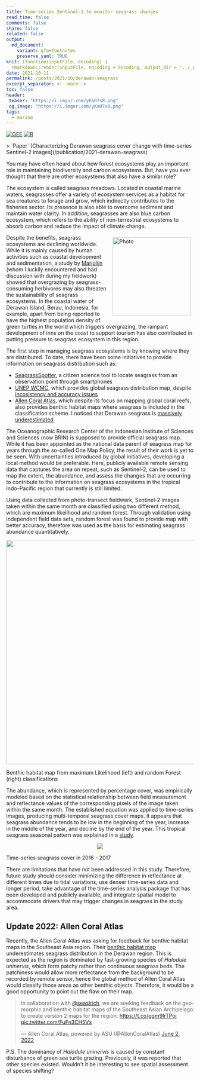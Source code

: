 ```yaml
---
title: Time-series Sentinel-2 to monitor seagrass changes
read_time: false
comments: false
share: false
related: false
output:
  md_document:
    variant: gfm+footnotes
    preserve_yaml: TRUE
knit: (function(inputFile, encoding) {
  rmarkdown::render(inputFile, encoding = encoding, output_dir = "../_posts") })
date: 2021-10-11
permalink: /posts/2021/10/derawan-seagrass
excerpt_separator: <!--more-->
toc: false
header:
 teaser: "https://i.imgur.com/yKaO7s8.png"
 og_image: "https://i.imgur.com/yKaO7s8.png"
tags:
  - marine
---
```

<!--more-->
[![GEE](https://img.shields.io/badge/-GEE-5077B5?style=flat&logo=data%3Aimage%2Fpng%3Bbase64%2CiVBORw0KGgoAAAANSUhEUgAAADIAAAAvCAYAAAChd5n0AAAL2UlEQVR42sVZBXAby7b0%2F4%2BZmZmZmfEyMzNTmNnMzMwkmUlgWWa%2BzGGqMKPOed1T3pTjF8dypHvfVHVG2lizp6cPzW5IoKO0tHRddXV1Snl5%2Bccu5Pe5ubnvxG%2BjsE58yP9iFBcX%2F6qoqKg1Pz%2F%2FdEFBgWJ%2BbrZkXC7XO%2FPy8noLCwsFs2Duwbr%2FeFMIwODPg0AmbqplZWWanZ1tAFU0JyenfDZr4e9jampqzqxRUlJigPUrsf633xAC8fHx78DiC4B9FRUVCpewDCBIQqEIlbnMT0V%2FAoOnXQcqH8ffhGdmZn44mCr8FDd9trKykoZqVlaWuelU0DC4yFa6jB%2BxMYi4ONc6BNdR3g9ktoDcv4NCBIt6LRc4H0iQxuHGdvxmJUiXYu4A%2BmC4G3M15jAgny7kz3pQn5%2FXDw0NvS0gEqr6f1hoE2MCsz835y4aAxhDNJjfOfM7r0%2BjxHTKcD6BTflIoIIwKGMpMxd%2Bk8F4ocJV3NCAiWA3P4GdOcT48EeRtLQ0TU5ONkhNTeV3ATQlJeXMNQTxjGvBBRn0PszfDFa8U5Xl51MlC4ZlZqRqaXGeOtoa5ZmxIdm0%2FlXZtnWzbN%2B%2B3bd582Z5%2BeWXpb%2B%2FX%2Brr6wXrGVIZGRnTrUk3pBqFQU2%2FWPS92JkNLH5Tb1iQkwEChdLQ6vF19L3ic4%2FukMGX9sv6HcfklE%2FPOQ4cOCAjIyOCTGfUmrom1KcauxFPnwt6LcENSicXwdycLM3PzdDV8eXyaEyX3BbaJ5cucus%2F57QDbXrJ%2FA69bW2XRJU%2BI2Ov7JFzETpy%2BIggIwqVmeRuTBCcB96Iin4xFj9uFbC8XNaSLL1%2FjV3%2BNself32yQ%2F89r12vWOzUq5e6DK5a4tLLFjr0H0%2B16b%2Fntuuy7BF5ZfOB%2FyL04osvSkNDA93tLDLMdLi2MGgkIPHHEey7WfAMCSgRn5SuNy%2Btl5vX9snclEFZkDbkeyimV65d5jKG%2FwuGXzmFFK%2BTWFHrq2eR2blzp3g8HnU4HIKNEosM7kll6GK%2FCFagFyLQJyp6FrJPqiaVdkvv8%2Fvk6PFTKhPjtE90%2B%2B6j4hjaJqvyxoTq%2FP3JtjOErgF47S%2BPt%2BqijGHZc%2BC4IXTixAnxer3S3d2t7e3tJCKWKhMFdkxV%2Fz9Ql%2FrR5J4oBZmmt39Q1I%2BxftshSax%2B3hD6B2KGZCyQ4J2hXn11y0GzFgPf7XZrb2%2Bv2mw2QYo2rsZ7TrRGtwWqRulEm8B6wC5XdJbj9a0HjUJ0rUsWOPQauB%2BBuKFK8tyGA7Jz63pxOp3a1dWlPT09VF9Qd6iGFfjPXzAJVNWvwk%2BPAoYIF96wYYPoBQ7XyHa5dY3HqEFVSOZiZLbrV3q1o%2FtZ31CfxxChKs3NzRIZGSnp6en0BgY%2BY%2BWfM53yvg7kwOAG7IALGILhI5j3WNWcC1ZVVYmKaCCDcbGuYFz%2B9mSrXr7IachchvmfTzVLToVDxoe61es1qvCeEh4ebmbaAXsOAbRrCHDjWgPKQSHGL0niW7i4kd0tPltNnoFFgkhKSoIfDxsWDPCN2w%2FJjj1Hxee7MGL2ro3CDHYRFLluhVv%2F8kSr%2FviuWk0o6JCxQa%2BODfdrY12thIWGalRUFIumQBHLNtpp7DUHuuzsfTwXrPanh8rISNc9u3ZIpXsT3UOuWORgqhWm3OSaF2T4xd1yepaknn19n9yBgGeq%2FtecVvnRXTb9%2Fh02fTi8WWqbPJJV0iyhYZEaFRlJMkoyjJmpvR1dLwSpboV1MpuOBPN6TWWJ5Dc%2BL39%2BvE0vxU5eucSkUgRvB33eGPMgSFV3bpADh0%2FOxtV0Ufqw%2FOzeevnZPTb9%2BX12%2FR7I%2FORuu%2Fz8XpusCI2T2JhIjYwEJsjQ8ClkJAT%2FLJ%2BBCKRDgcorkhtWuOXyRUyf5wYD929wEQZ0SftrcvCIf4SgpMxL8vi%2BcXO1UpVfgMzP77XrD%2B%2Bq07krkyQ%2BJoKKkIyBSc0kM1si%2BWhHYpIL5PLFTrmKRs8A%2BD4Jsc9Sm2ejnGTneJ4hvtM6Ptwn0blt8sdH6uTbt9bqt4Cf31cva6LSJDY63BAxiDSENAVkqMysicSlFgjaDL%2BIWLh0gtCD0b3iHt0%2BbQChzReXy6mjg6jsDo%2BuTmuT%2B9Y1SX51p%2BDeEhZmEbFgyLAckIz%2FRNjlJqXnI7idiAuz40idDgUxvwjR5VgM0Y%2FJ6Mtnd8EiojiPm6puakiPV0cGvIbU8EAP3YgpeCoRiwzPNEwAhsjKGWMERLKyc%2FTaJa2IEbfeHe6VW9d6hISsQGfgz0SIf3cROuSVuWMy%2FupeQ2jfrq3S1eli7TBELPT3dWtvt0fj4uIlIsLEyHRkWBp87KUW%2B%2FNgISszXZclt8sLGw%2FqsROnkZlOyMub9gvrwYqcUbluudsfUlSR5xWo6tSnkvolJs8hja1u6evp0qF%2Br8FAn1dbHF5Zm2KHGtOTsIjExsYqz%2BOfhqG9aNTM0ZKHfYIHKKttByghd2paP9%2B596g0922RlbmjJrvRlQjGyVQXvG55p16KtP3922v027fW6O8erJNrFjXIXWua5G7gxqWN8ov7G%2FWaJ3IkMTb8jMF4SMi4IOhyBqwj0dHRL4VwQJH3g9A8GB4HhTLhZvkIojLgaetoyxNcSUmxnjp1Smcau%2FcfE9fINokue1bujegW44LmjNKBdsRlPv8M6ZV1g6n2p%2FfY9Qd32vR7t9v0O7fZ9Ks31SIN23VFaILETaTeuLg47vxrMTExFficD2QkJCTEgczixMTET4ecb9TV1b0bZHaRjKUK222dxWDqfX3bYekY3iGJleNy%2B6oW%2BcujdvnV%2FXYUPZv%2BEARYzQnWEFyXm1a0SlxmtcRGGTW441SDClz482AQiUGzaOVrwmQZnup4IPKLzPEjsnPbBnlmdEC6vR51ujxS1%2ByW4lqXZJU7JbXE4UsrcSDdOqWhzSP9vV7JSk%2B2shVdibMz0Pcfn4O7HQMsF2PTJp2dnabdfuaZZ2T9%2BvXCWrB79y45sG%2BP7t29U7Zs3iQ8iw8ODpq%2F5VmDx1nT2XZ3aV%2BPCWoGN9KsgY6h8x0b6WdsSmhoqKUGPYFu9cfAn%2F3m5C1nl0k1LDI8xfFoyvxPI4kuj0vtjQ6tqe8Qh8MpvV638oyBugB0G6MHiT5gEgnWDH6ua%2B0WHKolMuJMgLO3Ihl7sJ5pvR1nlaeZyaaS4bmBhGhIWFa70O9%2FDf%2B%2FaE693L6ySZ6IapGVqW0Sm98hmWVwnyqnFNW4fEROhVPYti9JbpPrlrXJLQuKZO26cI2OijREEMwM8v2Ijc8E83HQt5DddlguNkFGQM4H14H%2F9%2Bt965rlm7fUmoxkteTfNZmolhmJmYnXce6wCcFA%2F8atdfrNW%2B16w5wsiUFwx0QbEorspMhGR%2BFSl4YEe0CNQtQYi4h1ciSkvblOEgud8q3b6vUn99SZdvwX5wC7Wv7%2FD%2B5u0B%2FdXa8XPVYmi9ckmnoRPanQoVrTtbzB5mA9yN499RBmPVSLi4uVpORkuEeB%2FPHBKpwv6mBog%2F5wCn6K679%2FsEaueapI5q1KNnXCatMtWIrAtY4i7f4o2I9L0879ENvq03I0HmTio0M1Aq02d%2FnRZelyz%2BJsuWNBru%2FuRdnyML4vXJMkYRHRkgAFEkDAqDANkHZJqCOYb3C%2Fybe3k09m0xDiLkpUZIRyp2ls4hRw9604mAFW6uWavwvWqzfr2RbhDxn6N40JFFSFhFy4%2F1sCIrF8%2BfL%2Fh3FbkbH8JoJ4YtxYL3kmgzvMbETj%2FCLCWMF8Er8J%2FNUbXMpmt9tp5IxEWGugYBR%2BcxF281Gosw6GRKAehMGYOQjey%2FB5EQn5QYQbQjIBP%2Fu1uuPPAjYaiXiZlgSfM7Fj9mdN1IcGKjYNAbonFWQa9gI%2FDGrmQg90GQiNM3uhI7aqPEEC7JH8fgUAEl%2BEOix4ZxHgd9QlElkP1e4IeaMGbvI2qPIkDN5FQiRAl6utrSWhyNmsBaOf5GYwDhgzVADkDoPEGp6R%2FFslcHf7FBRIBKG9mA8iLhqbmpreMctlSKYIsbMfcXMALpSH%2BWsXYs9%2FAN4bPR7jOHPdAAAAAElFTkSuQmCC)](#)
[![R](https://img.shields.io/badge/-script-276DC3.svg?style=flat&logo=R)](#)
<p></p>
> `Paper` [Characterizing Derawan seagrass cover change with time-series Sentinel-2 images](/publication/2021-derawan-seagrass)

You may have often heard about how forest ecosystems play an important role in maintaining biodiversity and carbon ecosystems. But, have you ever thought that there are other ecosystems that also have a similar role?

The ecosystem is called seagrass meadows. Located in coastal marine waters, seagrasses offer a variety of ecosystem services as a habitat for sea creatures to forage and grow, which indirectly contributes to the fisheries sector. Its presence is also able to overcome sediment and maintain water clarity. In addition, seagrasses are also blue carbon ecosystem, which refers to the ability of non-terrestrial ecosystems to absorb carbon and reduce the impact of climate change.

<img align="right" src="https://i.imgur.com/AYjHMkH.jpg" alt="Photo" style="width: 210px; border-radius: 10px; padding: 8px 8px 8px 8px"/>
Despite the benefits, seagrass ecosystems are declining worldwide. While it is mainly caused by human activities such as coastal development and sedimentation, a study by <a href="https://royalsocietypublishing.org/doi/full/10.1098/rspb.2013.2890">Marjolijn</a> (whom I luckily encountered and had discussion with during my fieldwork) showed that overgrazing by seagrass-consuming herbivores may also threaten the sustainability of seagrass ecosystems. In the coastal water of Derawan Island, Berau, Indonesia, for example, apart from being reported to have the highest population density of green turtles in the world which triggers overgrazing, the rampant development of inns on the coast to support tourism has also contributed in putting pressure to seagrass ecosystem in this region.

The first step in managing seagrass ecosystems is by knowing where they are distributed. To date, there have been some initiatives to provide information on seagrass distribution such as:
* [SeagrassSpotter](https://seagrassspotter.org/), a citizen science tool to locate seagrass from an observation point through smartphones
* [UNEP WCMC](https://data.unep-wcmc.org/datasets/7), which provides global seagrass distribution map, despite [incosistency and accuracy issues](https://iopscience.iop.org/article/10.1088/1748-9326/ab7d06)
* [Allen Coral Atlas](https://allencoralatlas.org/), which despite its focus on mapping global coral reefs, also provides benthic habitat maps where seagrass is included in the classification scheme. I noticed that Derawan seagrass is [massively underestimated](#Update)

The Oceanographic Research Center of the Indonesian Institute of Sciences and Sciences (now BRIN) is supposed to provide official seagrass map. While it has been appointed as the national data parent of seagrass map for years through the so-called One Map Policy, the result of their work is yet to be seen. With uncertainties introduced by global initiatives, developing a local method would be preferable. Here, publicly available remote sensing data that captures the area on repeat, such as Sentinel-2, can be used to map the extent, the abundance, and assess the changes that are occurring to contribute to the information on seagrass ecosystems in the tropical Indo-Pacific region that currently is still limited.

Using data collected from photo-transect fieldwork, Sentinel-2 images taken within the same month are classified using two different method, which are maximum likelihood and random forest. Through validation using independent field data sets, random forest was found to provide map with better accuracy, therefore was used as the basis for estimating seagrass abundance quantitatively.

<p align="center">
<img src="https://i.imgur.com/Z0k8mKd.jpg?raw=true" style="width: 600px;"/>
<figcaption class="figure-caption text-center">Benthic habitat map from maximum Likelihood (left) and random Forest (right) classifications</figcaption>
</p>

The abundance, which is represented by percentage cover, was empirically modeled based on the statistical relationship between field measurement and reflectance values of the corresponding pixels of the image taken within the same month. The established equation was applied to time-series images, producing multi-temporal seagrass cover maps. It appears that seagrass abundance tends to be low in the beginning of the year, increase in the middle of the year, and decline by the end of the year. This tropical seagrass seasonal pattern was explained in a [study](https://researchonline.jcu.edu.au/45599/).

<p align="center">
<img src="https://i.imgur.com/tfJxoBB.png?raw=true"/>
<figcaption class="figure-caption text-center">Time-series seagrass cover in 2016 - 2017</figcaption>
</p>

There are limitations that have not been addressed in this study. Therefore, future study should consider minimizing the difference in reflectance at different times due to tidal variations, use denser time-series data and longer period, take advantage of the time-series analysis package that has been developed and publicly available, and integrate spatial model to accommodate drivers that may trigger changes in seagrass in the study area.


<h2 id="Update">
Update 2022: Allen Coral Atlas
</h2>

Recently, the Allen Coral Atlas was asking for feedback for benthic habitat maps in the Southeast Asia region. Their [benthic habitat map](https://allencoralatlas.org/atlas/#13.99/2.2863/118.2523) underestimates seagrass distribution in the Derawan region. This is expected as the region is dominated by fast-growing species of *Halodule uninervis*, which form patchy rather than continuous seagrass beds. The patchiness would allow more reflectance from the background to be recorded by remote sensor, hence the global method of Allen Coral Atlas would classify those areas as other benthic objects. Therefore, it would be a good opportunity to point out the flaw on their map.

<blockquote class="twitter-tweet"><p lang="en" dir="ltr">In collaboration with <a href="https://twitter.com/seasktch?ref_src=twsrc%5Etfw">@seasktch</a>, we are seeking feedback on the geomorphic and benthic habitat maps of the Southeast Asian Archipelago to create version 2 maps for the region: <a href="https://t.co/ggm9IrTPoi">https://t.co/ggm9IrTPoi</a> <a href="https://t.co/FuFn3CH5Vx">pic.twitter.com/FuFn3CH5Vx</a></p>&mdash; Allen Coral Atlas, powered by ASU (@AllenCoralAtlas) <a href="https://twitter.com/AllenCoralAtlas/status/1532428591912218624?ref_src=twsrc%5Etfw">June 2, 2022</a></blockquote> <script async src="https://platform.twitter.com/widgets.js" charset="utf-8"></script>

P.S. The dominancy of *Halodule uninervis* is caused by constant disturbance of green sea turtle grazing. Previously, it was reported that other species existed. Wouldn't it be interesting to see spatial assessment of species shifting?

